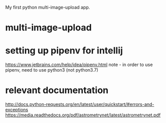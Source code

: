 My first python multi-image-upload app.
# multi-image-upload

# setting up pipenv for intellij
https://www.jetbrains.com/help/idea/pipenv.html
 note - in order to use pipenv, need to use python3 (not python3.7)

# relevant documentation
http://docs.python-requests.org/en/latest/user/quickstart/#errors-and-exceptions
https://media.readthedocs.org/pdf/astrometrynet/latest/astrometrynet.pdf
